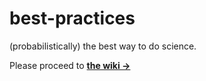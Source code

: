 best-practices
==============

(probabilistically) the best way to do science.

Please proceed to **[the wiki →](https://github.com/StanfordCoCoLab/best-practices/wiki)**
